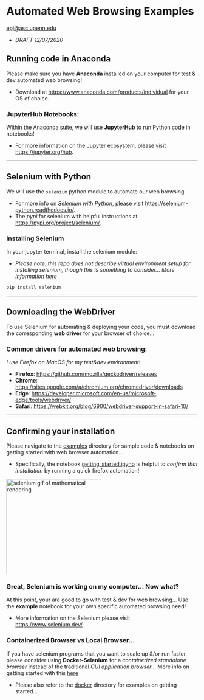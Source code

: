 # Automated Web Browsing Examples

[epj@asc.upenn.edu](epj@asc.upenn.edu)

- *DRAFT 12/07/2020*

## Running code in Anaconda

Please make sure you have **Anaconda** installed on your computer for test & dev automated web browsing!

- Download at https://www.anaconda.com/products/individual for your OS of choice.

### JupyterHub Notebooks:

Within the Anaconda suite, we will use **JupyterHub** to run Python code in notebooks!

- For more information on the Jupyter ecosystem, please visit https://jupyter.org/hub.

_________

## Selenium with Python

We will use the `selenium` python module to automate our web browsing

- For more info on *Selenium with Python*, please visit https://selenium-python.readthedocs.io/.
- The *pypi* for selenium with helpful instructions at https://pypi.org/project/selenium/.

### Installing Selenium
In your jupyter terminal, install the selenium module:
    
- *Please note: this repo does not describe virtual environment setup for installing selenium, though this is something to consider... More information [here](https://packaging.python.org/guides/installing-using-pip-and-virtual-environments/)*

``` bash
pip install selenium
``` 

_________

## Downloading the WebDriver

To use Selenium for automating & deploying your code, you must download the corresponding **web driver** for your browser of choice... 

### Common drivers for automated web browsing:

*I use Firefox on MacOS for my test&dev environment!*

- **Firefox**:	https://github.com/mozilla/geckodriver/releases
- **Chrome**:   https://sites.google.com/a/chromium.org/chromedriver/downloads
- **Edge**:     https://developer.microsoft.com/en-us/microsoft-edge/tools/webdriver/
- **Safari**:	https://webkit.org/blog/6900/webdriver-support-in-safari-10/

_________

## Confirming your installation

Please navigate to the [examples](./examples) directory for sample code & notebooks on getting started with web browser automation... 
- Specifically, the notebook [getting_started.ipynb](./examples/getting_started.ipynb) is helpful to *confirm that installation* by running a quick firefox automation!

<img src="https://www.energy.gov/sites/prod/files/2020/08/f77/080720-np-selenium.gif" alt="selenium gif of mathematical rendering" width="250"/>


### Great, Selenium is working on my computer... Now what?

At this point, your are good to go with test & dev for web browsing... Use the **example** notebook for your own specific automated browsing need!

- More information on the Selenium please visit https://www.selenium.dev/

### Containerized Browser vs Local Browser... 

If you have selenium programs that you want to scale up &/or run faster, please consider using **Docker-Selenium** for a *containerized standalone browser* instead of the traditional *GUI application browser*... More info on getting started with this [here](https://github.com/SeleniumHQ/docker-selenium)

- Please also refer to the [docker](./docker) directory for examples on getting started...





